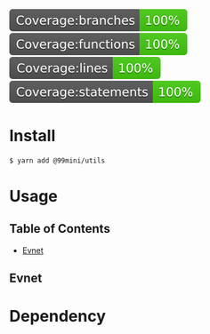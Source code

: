 <img src="./.badges/badge-branches.svg" />
<img src="./.badges/badge-functions.svg" />
<img src="./.badges/badge-lines.svg" />
<img src="./.badges/badge-statements.svg" />

# Install

```bash
$ yarn add @99mini/utils
```

# Usage

## Table of Contents

- [Evnet](#Evnet)

## Evnet

# Dependency
